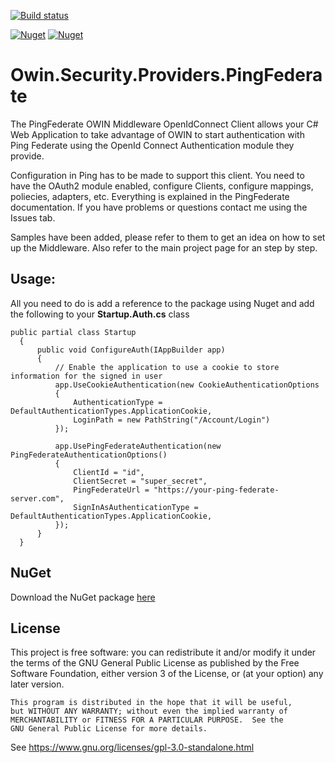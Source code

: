 [![Build status](https://ci.appveyor.com/api/projects/status/5f7gyucnoq0b8rld/branch/master?svg=true)](https://ci.appveyor.com/project/amd989/owin-security-providers-pingfederate/branch/master)

[![Nuget](https://img.shields.io/nuget/v/Owin.Security.Providers.PingFederate.svg)](https://www.nuget.org/packages/Owin.Security.Providers.PingFederate)
[![Nuget](https://img.shields.io/nuget/dt/Owin.Security.Providers.PingFederate.svg)](https://www.nuget.org/packages/Owin.Security.Providers.PingFederate)

# Owin.Security.Providers.PingFederate

The PingFederate OWIN Middleware OpenIdConnect Client allows your C# Web Application to take advantage of OWIN to start authentication with Ping Federate using the OpenId Connect Authentication module they provide.

Configuration in Ping has to be made to support this client. You need to have the OAuth2 module enabled, configure Clients, configure mappings, poliecies, adapters, etc. Everything is explained in the PingFederate documentation. If you have problems or questions contact me using the Issues tab.

Samples have been added, please refer to them to get an idea on how to set up the Middleware. Also refer to the main project page for an step by step.

## Usage:

All you need to do is add a reference to the package using Nuget and add the following to your **Startup.Auth.cs** class 

    public partial class Startup
      {
          public void ConfigureAuth(IAppBuilder app)
          {
              // Enable the application to use a cookie to store information for the signed in user
              app.UseCookieAuthentication(new CookieAuthenticationOptions
              {
                  AuthenticationType = DefaultAuthenticationTypes.ApplicationCookie,
                  LoginPath = new PathString("/Account/Login")
              });
              
              app.UsePingFederateAuthentication(new PingFederateAuthenticationOptions()
              {
                  ClientId = "id",
                  ClientSecret = "super_secret",
                  PingFederateUrl = "https://your-ping-federate-server.com",
                  SignInAsAuthenticationType = DefaultAuthenticationTypes.ApplicationCookie,
              });
          }
      }
      
      

## NuGet

Download the NuGet package [here](http://bit.ly/OpenIDConnect)


## License

This project is free software: you can redistribute it and/or modify it under the terms of the GNU General Public License as published by the Free Software Foundation, either version 3 of the License, or (at your option) any later version.

    This program is distributed in the hope that it will be useful,
    but WITHOUT ANY WARRANTY; without even the implied warranty of
    MERCHANTABILITY or FITNESS FOR A PARTICULAR PURPOSE.  See the
    GNU General Public License for more details.
    
See https://www.gnu.org/licenses/gpl-3.0-standalone.html

